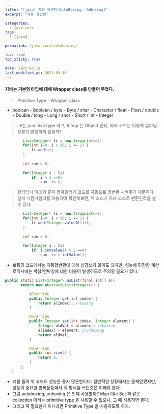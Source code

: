 ```yaml
---
title: "[java] 자동 형변환(AutoBoxing, UnBoxing)"
excerpt: "자동 형변환"

categories:
  - java-core
tags:
  - [java]

permalink: /java-core/autoboxing/

toc: true
toc_sticky: true

date: 2023-03-10
last_modified_at: 2023-03-10
---
```


#### 자바는 기본형 타입에 대해 Wrapper class를 만들어 두었다.

>  Primitive Type - Wrapper class

 - boolean - Boolean / byte - Byte / char - Character / float - Float / double - Double / long - Long / shor - Short / int - Integer


> int는 primitive type 이고, Integr 는 Object 인테, 아래 코드는 어떻게 컴파일 오류가 발생하지 않을까?

```java
		List<Integer> li = new ArrayList<>();
		for(int i=0; i < 50; i += 2) {
			li.add(i);
		}
		
		int sum = 0;
		
		for(Integer i : li)
			if( i % 2 ==0)
				sum  += i;
```

> 런타임시 아래와 같이 컴파일러가 코드를 자동으로 형변환 시켜주기 때문이다. 실제 디컴파일러를 이용하여 확인해보면, 위 소스가 아래 소스로 변환된것을 볼 수 있다. 

```java
		List<Integer> li = new ArrayList<>();
		for(int i=0; i < 50; i += 2) {
			li.add(Integer.valueOf(i));
		}
		
		int sum = 0;
		
		for(Integer i : li)
			if( i.intValue() % 2 ==0)
				sum  += i.intValue();
```

 - 보통의 코드에서는 자동형변환에 대해 신경쓰지 않아도 되지만, 성능에 민감한 계산로직시에는 박싱/언박싱에 대한 비용이 발생하므로 주의할 필요가 있다.

 ```java
 public static List<Integer> asList(final int[] a){
		return new AbstractList<Integer>() {

			@Override
			public Integer get(int index) {
				return a[index]; //boxing
			}

			@Override
			public Integer set(int index, Integer element) {
				Integer oldVal = a[index]; //boxing
				a[index] = element; //unboxing
				return oldVal;
			}

			@Override
			public int size() {
				return 0;
			}
		};
	}
 ```

 - 예를 들어 위 코드의 성능은 좋지 않은편이다. 일반적인 상황에서는 문제없겠지만, 성능이 중요한 반복문등에서 저 방식을 쓰는것은 피해야 한다.
 - 그럼 autoboxing, unboxing 은 언제 사용할까? Map 이나 Set 과 같은 collection 에서는 primitive type 을 사용할 수 없으니, 그 때 사용하면 좋다.
 - 그리고 꼭 필요한게 아니라면 Primitive Type 을 사용하도록 하자.